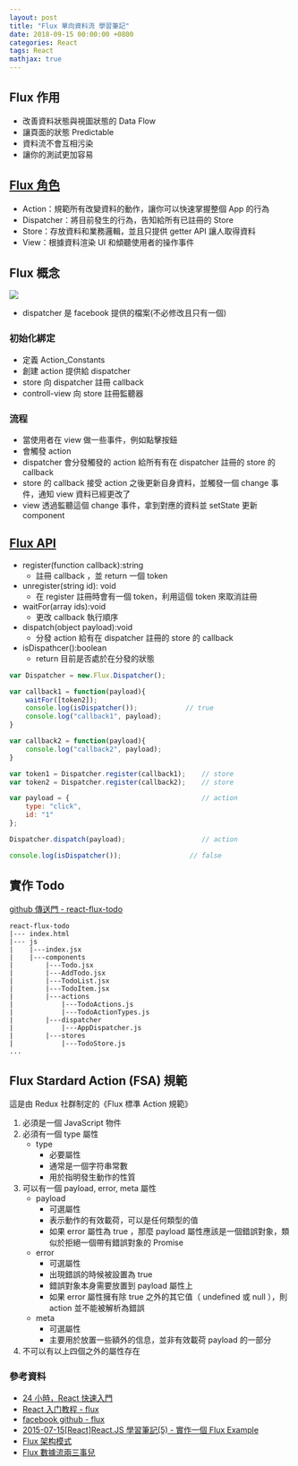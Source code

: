 ```yaml
---
layout: post
title: "Flux 單向資料流 學習筆記"
date: 2018-09-15 00:00:00 +0800
categories: React
tags: React
mathjax: true
---
```


## Flux 作用

- 改善資料狀態與視圖狀態的 Data Flow
- 讓頁面的狀態 Predictable
- 資料流不會互相污染
- 讓你的測試更加容易

## [Flux 角色](https://medium.com/4cats-io/%E6%B7%B1%E5%85%A5%E6%B7%BA%E5%87%BA-flux-44a48c320e11)

- Action：規範所有改變資料的動作，讓你可以快速掌握整個 App 的行為
- Dispatcher：將目前發生的行為，告知給所有已註冊的 Store
- Store：存放資料和業務邏輯，並且只提供 getter API 讓人取得資料
- View：根據資料渲染 UI 和傾聽使用者的操作事件

## Flux 概念

![](https://i.imgur.com/3EHNHII.png)

- dispatcher 是 facebook 提供的檔案(不必修改且只有一個)

### 初始化綁定

- 定義 Action_Constants
- 創建 action 提供給 dispatcher
- store 向 dispatcher 註冊 callback
- controll-view 向 store 註冊監聽器

### 流程

- 當使用者在 view 做一些事件，例如點擊按鈕
- 會觸發 action
- dispatcher 會分發觸發的 action 給所有有在 dispatcher 註冊的 store 的 callback
- store 的 callback 接受 action 之後更新自身資料，並觸發一個 change 事件，通知 view 資料已經更改了
- view 透過監聽這個 change 事件，拿到對應的資料並 setState 更新 component

## [Flux API](https://facebook.github.io/flux/docs/dispatcher.html)

- register(function callback):string
  - 註冊 callback ，並 return 一個 token
- unregister(string id): void
  - 在 register 註冊時會有一個 token，利用這個 token 來取消註冊
- waitFor(array ids):void
  - 更改 callback 執行順序
- dispatch(object payload):void
  - 分發 action 給有在 dispatcher 註冊的 store 的 callback
- isDispathcer():boolean
  - return 目前是否處於在分發的狀態

```js
var Dispatcher = new.Flux.Dispatcher();

var callback1 = function(payload){
    waitFor([token2]);
    console.log(isDispatcher());            // true
    console.log("callback1", payload);
}

var callback2 = function(payload){
    console.log("callback2", payload);
}

var token1 = Dispatcher.register(callback1);    // store
var token2 = Dispatcher.register(callback2);    // store

var payload = {                                 // action
    type: "click",
    id: "1"
};

Dispatcher.dispatch(payload);                   // action

console.log(isDispatcher());                 // false
```

## 實作 Todo

[github 傳送門 - react-flux-todo](https://github.com/kim85326/react-flux-todo)

```
react-flux-todo
|--- index.html
|--- js
|    |---index.jsx
|    |---components
|        |---Todo.jsx
|        |---AddTodo.jsx
|        |---TodoList.jsx
|        |---TodoItem.jsx
|        |---actions
|            |---TodoActions.js
|            |---TodoActionTypes.js
|        |---dispatcher
|            |---AppDispatcher.js
|        |---stores
|            |---TodoStore.js
...
```

## Flux Stardard Action (FSA) 規範

這是由 Redux 社群制定的《Flux 標準 Action 規範》

1. 必須是一個 JavaScript 物件
2. 必須有一個 type 屬性
   - type
     - 必要屬性
     - 通常是一個字符串常數
     - 用於指明發生動作的性質
3. 可以有一個 payload, error, meta 屬性
   - payload
     - 可選屬性
     - 表示動作的有效載荷，可以是任何類型的值
     - 如果 error 屬性為 true ，那麼 payload 屬性應該是一個錯誤對象，類似於拒絕一個帶有錯誤對象的 Promise
   - error
     - 可選屬性
     - 出現錯誤的時候被設置為 true
     - 錯誤對象本身需要放置到 payload 屬性上
     - 如果 error 屬性擁有除 true 之外的其它值（ undefined 或 null ），則 action 並不能被解析為錯誤
   - meta
     - 可選屬性
     - 主要用於放置一些額外的信息，並非有效載荷 payload 的一部分
4. 不可以有以上四個之外的屬性存在

### 參考資料

- [24 小時，React 快速入門](https://github.com/shiningjason/react-quick-tutorial)
- [React 入门教程 - flux](https://hulufei.gitbooks.io/react-tutorial/content/flux.html)
- [facebook github - flux](https://github.com/facebook/flux)
- [2015-07-15[React]React.JS 學習筆記(5) - 實作一個 Flux Example](https://dotblogs.com.tw/lapland/2015/07/15/151862)
- [Flux 架构模式](https://www.jianshu.com/p/79f414053384)
- [Flux 數據流兩三事兒](https://hk.saowen.com/a/428211a3c539dbc9322e1bab09442025bed9a1e3499a9feb08a7cfeeaf5baee6)
